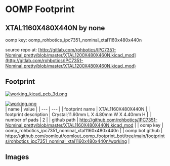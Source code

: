 # OOMP Footprint  
## XTAL1160X480X440N  by none  
  
oomp key: oomp_rohbotics_ipc7351_nominal_xtal1160x480x440n  
  
source repo at: [http://gitlab.com/rohbotics/IPC7351-Nominal.pretty/blob/master/XTAL1200X480X460N.kicad_mod](http://gitlab.com/rohbotics/IPC7351-Nominal.pretty/blob/master/XTAL1200X480X460N.kicad_mod)  
## Footprint  
  
[![working_kicad_pcb_3d.png](working_kicad_pcb_3d_600.png)](working_kicad_pcb_3d.png)  
  
[![working.png](working_600.png)](working.png)  
| name | value | 
| --- | --- | 
| footprint name | XTAL1160X480X440N | 
| footprint description | Crystal;11.60mm L X 4.80mm W X 4.40mm H | 
| number of pads | 2 | 
| github path | http://github.com/rohbotics/IPC7351-Nominal.pretty/blob/master/XTAL1160X480X440N.kicad_mod | 
| oomp key | oomp_rohbotics_ipc7351_nominal_xtal1160x480x440n | 
| oomp bot github | https://github.com/oomlout/oomlout_oomp_footprint_bot/tree/main/footprints/rohbotics_ipc7351_nominal_xtal1160x480x440n/working | 
## Images  
